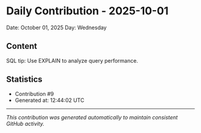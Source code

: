 # Daily Contribution - 2025-10-01

Date: October 01, 2025
Day: Wednesday

## Content

SQL tip: Use EXPLAIN to analyze query performance.

## Statistics

- Contribution #9
- Generated at: 12:44:02 UTC

---
*This contribution was generated automatically to maintain consistent GitHub activity.*
